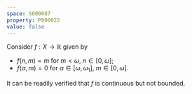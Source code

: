 ```yaml
---
space: S000087
property: P000022
value: false
---
```


Consider $f:X\to\mathbb R$ given by

- $f(n,m) = m$ for $m< \omega$, $n\in [0,\omega]$;
- $f(\alpha,m)=0$ for $\alpha\in[\omega,\omega_1]$, $m \in [0,\omega]$.

It can be readily verified that $f$ is continuous but not bounded.
